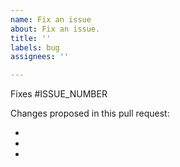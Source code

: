 ```yaml
---
name: Fix an issue
about: Fix an issue.
title: ''
labels: bug
assignees: ''

---
```


Fixes #ISSUE_NUMBER

Changes proposed in this pull request:

-
-
-
